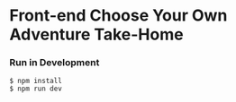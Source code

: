 # Front-end Choose Your Own Adventure Take-Home

### Run in Development

```
$ npm install
$ npm run dev
```
